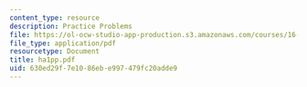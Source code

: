 ```yaml
---
content_type: resource
description: Practice Problems
file: https://ol-ocw-studio-app-production.s3.amazonaws.com/courses/16-20-structural-mechanics-fall-2002/630ed29f7e1086ebe997479fc20adde9_ha1pp.pdf
file_type: application/pdf
resourcetype: Document
title: ha1pp.pdf
uid: 630ed29f-7e10-86eb-e997-479fc20adde9
---
```

